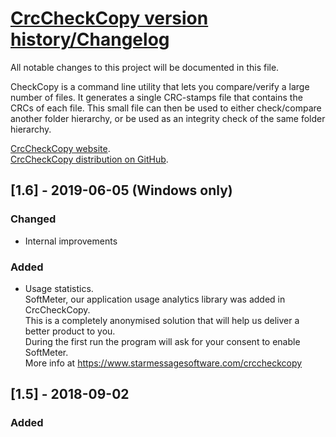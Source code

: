# [CrcCheckCopy version history/Changelog](https://github.com/starmessage/CrcCheckCopy/blob/master/ChangeLog.md)
All notable changes to this project will be documented in this file.

CheckCopy is a command line utility that lets you compare/verify a large number of files. 
It generates a single CRC-stamps file that contains the CRCs of each file. 
This small file can then be used to either check/compare another folder hierarchy, or be used as an integrity check of the same folder hierarchy. 

[CrcCheckCopy website](https://www.starmessagesoftware.com/crccheckcopy).  
[CrcCheckCopy distribution on GitHub](https://github.com/starmessage/CrcCheckCopy).  

## [1.6] - 2019-06-05 (Windows only)

### Changed
- Internal improvements

### Added
- Usage statistics.  
SoftMeter, our application usage analytics library was added in CrcCheckCopy.  
This is a completely anonymised solution that will help us deliver a better product to you.  
During the first run the program will ask for your consent to enable SoftMeter.  
More info at https://www.starmessagesoftware.com/crccheckcopy

## [1.5] - 2018-09-02

### Added
- Sorting of filepaths.  
The CRC stamps file contains now a sorted list of filepaths. Up to v1.4 the sequence of the files was unspecified (provided by the underlying directory table of the disk).  
You can disable the sorting using the switch "/ns" (no sorting).  

Having a sorted list of filepaths, allows you to compare two CRC stamp files.  
Some power users might prefer to compate the CRC stamp files, instead of using the /verify mode of CrcCheckCopy.  
For example, this trick allows you to run the /scan mode on two disks at the same time. Normally, you would need to wait for the /scan mode to complete before you can proceed to the /verify mode.  


- Keep the computer awake while the program runs (No sleep functionality).  
The computer will not enter low power (sleep) mode. This is useful for crc scans that take a lot of time and the computer goes to idle mode and the file comparison pauses.  
You can allow the computer to go to idle state by using the switch "/as" (allow sleep).

- Show progress.  
The program will show a file counter next to the "Ok" indicator, e.g. 1293/187471, meaning it is processing the 1293th file of a total of 187471 files.  
During the CRC verification mode, the total files are not shown.  
You can enable the progress indicator using the switch "/sp" (show progress).

## [1.4] - 2018-07-23

### Added
- MacOS edition. CrcCheckCopy is now a cross platform command line utility: Runs under Windows and Mac OSX  
- Short switch parameters "/s", "/v" that you can also use instead of "/scan", "/verify"

### Changed
- Internal improvements


## [1.3.1] - 2018-07-13

### Fixed
- 32 bit compatibility restored


## [1.3] - 2018-07-12

### Fixed
- Bug in the performance statistics report for total sizes > 2GB

## [1.2] - 2018-07-10

### Added
- Performance statistics (kb/sec processed, files/sec processed).  
  These statistics can also be used to understand the computing power and the disk speed of your computer and compare it with another computer.  
  If you are comparing over the network, it will give you an indicatrion about the network speed.

### Changed
- Save the CRCs in HEX instead of decimal.  
  If you have CRC stamp files of previous versions (with decimal numbers) and you want to reuse those files in the future, then keep also a copy of CrcCheckCopy v1.1 that is able to read them.

## [1.1] - 2018-06-26

### Fixed
- Removed the dependency on "msvcp140.dll" & "vcruntime140.dll".  
  Now, no extra files are needed.
- Problems files/folders with unicode/Arabic/Persian/Greek file names.

## [1.0] - Initial public release

### Added
- Windows XP support
